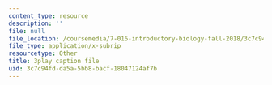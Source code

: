 ```yaml
---
content_type: resource
description: ''
file: null
file_location: /coursemedia/7-016-introductory-biology-fall-2018/3c7c94fdda5a5bb8bacf18047124af7b_nvxvcbaoayM.vtt
file_type: application/x-subrip
resourcetype: Other
title: 3play caption file
uid: 3c7c94fd-da5a-5bb8-bacf-18047124af7b
---
```

